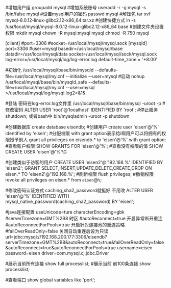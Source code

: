 #增加用户组
groupadd mysql
#增加系统账号
useradd -r -g mysql -s /bin/false mysql #设置mysql用户的密码 passwd mysql
#解压包
tar xvf mysql-8.0.12-linux-glibc2.12-x86_64.tar.xz
#创建快捷方式
ln -s /usr/local/mysql/mysql-8.0.12-linux-glibc2.12-x86_64 base
#创建文件夹设置权限
mkdir mysql
chown -R mysql:mysql mysql
chmod -R 750 mysql


[client]
#port=3306
#socket=/usr/local/mysql/mysql.sock
[mysqld]
port=3306
#user=mysql
basedir=/usr/local/mysql/base
datadir=/usr/local/mysql/data
socket=/usr/local/mysql/sock/mysql.sock
log-error=/usr/local/mysql/log/log-error.log
default-time_zone = '+8:00'

#初始化
/usr/local/mysql/base/bin/mysqld --defaults-file=/usr/local/mysql/my.cnf --initialize --user=mysql
#启动
nohup /usr/local/mysql/base/bin/mysqld_safe  --defaults-file=/usr/local/mysql/my.cnf --user=mysql >/usr/local/mysql/log/mysql.log2>&1&

#登陆 密码在log-error.log文件里
/usr/local/mysql/base/bin/mysql -uroot -p
#修改密码
ALTER USER 'root'@'localhost' IDENTIFIED BY 'root';
#停止服务
shutdown; 或者bash中 bin/mysqladmin -uroot -p shutdown

#创建数据库
create database eisendb;
#创建用户
create user 'eisen'@'%' identified by 'eisen';
#分配权限 with grant option表示给i啊用户可以将拥有的权限授予别人
grant all privileges on eisendb.* to 'eisen'@'%' with grant option;
#查看账户权限
SHOW GRANTS FOR 'eisen'@'%';
#查看没有权限的值
SHOW CREATE USER 'eisen'@'%'\G

#创建类似于访客的用户
CREATE USER 'eisen2'@'192.168.%' IDENTIFIED BY 'eisen2';
GRANT SELECT,INSERT,UPDATE,DELETE,CREATE,DROP ON eisen.* TO 'eisen2'@'192.168.%';
#刷新权限
flush privileges;
#撤销权限
revoke all privileges on eisen.* from  `eisen`@`%`;

#修改密码认证方式 caching_sha2_password就挺好  不用改
ALTER USER 'eisen'@'%' IDENTIFIED WITH mysql_native_password(caching_sha2_password) BY 'eisen';

#java连接配置  useUnicode=ture characterEncoding=gbk
#serverTimezone=GMT%2B8 时区 
#autoReconnect=true 开启异常断开重连 
#autoReconnectForPools=true 开启针对连接池的重连策略 
#failOverReadOnly=false 关闭自动重连后设为只读
url=jdbc:mysql://192.168.200.177:3306/eisendb?serverTimezone=GMT%2B8&autoReconnect=true&failOverReadOnly=false&autoReconnect=true&autoReconnectForPools=true
username=eisen
password=eisen
driver=com.mysql.cj.jdbc.Driver

#展示当前所有连接
show full processlist;
#展示当前 前100条连接
show processlist;

#查看端口
show global variables like 'port';
